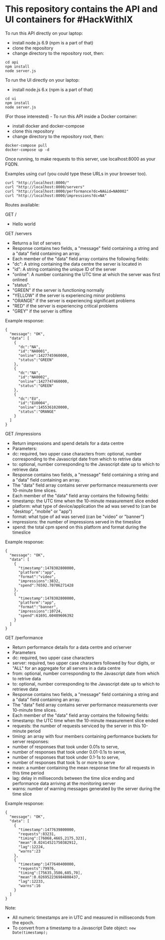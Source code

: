# This repository contains the API and UI containers for #HackWithIX


To run this API directly on your laptop:
- install node.js 6.9 (npm is a part of that)
- clone the repository
- change directory to the repository root, then:

```
cd api
npm install
node server.js
```

To run the UI directly on your laptop:
- install node.js 6.x (npm is a part of that)

```
cd ui
npm install
node server.js
```

(For those interested) - To run this API inside a Docker container:
- install docker and docker-compose
- clone this repository
- change directory to the repository root, then:

```
docker-compose pull
docker-compose up -d
```

Once running, to make requests to this server, use localhost:8000 as your FQDN.

Examples using curl (you could type these URLs in your browser too).
```
curl "http://localhost:8000/"
curl "http://localhost:8000/servers"
curl "http://localhost:8000/performance?dc=NA&id=NA0002"
curl "http://localhost:8000/impressions?dc=NA"
```

Routes available:

GET /
- Hello world

GET /servers
- Returns a list of servers
- Response contains two fields, a "message" field containing a string and a "data" field containing an array.
- Each member of the "data" field array contains the following fields:
 - "dc": A string containing the data centre the server is located in
 - "id": A string containing the unique ID of the server
 - "online": A number containing the UTC time at which the server was first onlined
 - "status":
  - "GREEN" if the server is functioning normally
  - "YELLOW" if the server is experiencing minor problems
  - "ORANGE" if the server is experiencing significant problems
  - "RED" if the server is experiencing critical problems
  - "GREY" if the server is offline

Example response:
```
{
  "message": "OK",
  "data": [
    {
      "dc":"NA",
      "id":"NA0001",
      "online":1427745960000,
      "status":"GREEN"
    },
    {
      "dc":"NA",
      "id":"NA0002",
      "online":1427747460000,
      "status":"GREEN"
    },
    {
      "dc":"EU",
      "id":"EU0004",
      "online":1455361020000,
      "status":"ORANGE"
    }
  ]
}
```

GET /impressions
- Return impressions and spend details for a data centre
- Parameters:
 - dc:   required, two upper case characters
 from: optional, number corresponding to the Javascript date from which to retrive data
 - to:   optional, number corresponding to the Javascript date up to which to retrieve data
- Response contains two fields, a "message" field containing a string and a "data" field containing an array.
 - The "data" field array contains server performance measurements over 10-minute time slices.
- Each member of the "data" field array contains the following fields:
 - timestamp:   the UTC time when the 10-minute measurement slice ended
 - platform:    what type of device/application the ad was served to (can be "desktop", "mobile" or "app")
 - format:      what type of ad was served (can be "video" or "banner")
 - impressions: the number of impressions served in the timeslice
 - spend:       the total cpm spend on this platform and format during the timeslice

Example response:
```
{
  "message": "OK",
  "data": [
    {
      "timestamp":1478302800000,
      "platform":"app",
      "format":"video",
      "impressions":3832,
      "spend":76592.70706271428
    },
    {
      "timestamp":1478302800000,
      "platform":"app",
      "format":"banner",
      "impressions":10724,
      "spend":61691.60489606392
    }
  ]
}
```

GET /performance
- Return performance details for a data centre and or/server
- Parameters
 - dc:     required, two upper case characters
 - server: required, two upper case characters followed by four digits, or "ALL" for an aggregate for all servers in a data centre
 - from:   optional, number corresponding to the Javascript date from which to retrive data
 - to:     optional, number corresponding to the Javascript date up to which to retrieve data
- Response contains two fields, a "message" field containing a string and a "data" field containing an array.
 - The "data" field array contains server performance measurements over 10-minute time slices.
- Each member of the "data" field array contains the following fields:
 - timestamp: the UTC time when the 10-minute measurement slice ended
 - requests: the number of requests serviced by the server in this 10-minute period
 - timing: an array with four members containing performance buckets for server responses: 
  - number of responses that took under 0.01s to serve,
  - number of responses that took under 0.01-0.1s to serve,
  - number of responses that took under 0.1-1s to serve,
  - number of responses that took 1s or more to serve
 - mean: a number containing the mean response time for all requests in this time period
 - lag: delay in milliseconds between the time slice ending and performance data arriving at the monitoring server
 - warns: number of warning messages generated by the server during the time slice

Example response:
```
{
  "message": "OK",
  "data": [
    {
      "timestamp":1477639800000,
      "requests":83231,
      "timing":[76068,4665,2175,323],
      "mean":0.02414521750382912,
      "lag":12224,
      "warns":23
    },
    {
      "timestamp":1477640400000,
      "requests":79976,
      "timing":[75635,3586,685,70],
      "mean":0.026952236984808437,
      "lag":12233,
      "warns":16
    }
  ]
}
```

Note:
 - All numeric timestamps are in UTC and measured in milliseconds from the epoch.
 - To convert from a timestamp to a Javascript Date object: ```new Date(timestamp);```
